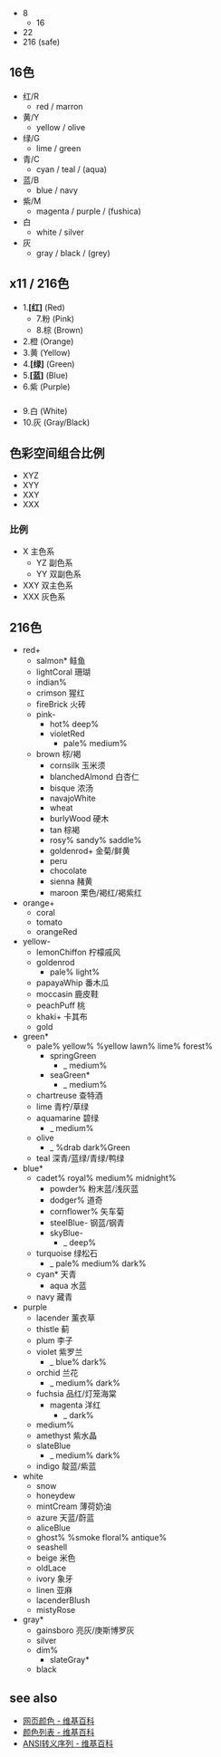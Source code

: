 - 8
  - 16
- 22
- 216 (safe)

## 16色
- 红/R
  - red / marron
- 黄/Y
  - yellow / olive
- 绿/G
  - lime / green
- 青/C
  - cyan / teal / (aqua)
- 蓝/B
  - blue / navy
- 紫/M
  - magenta / purple / (fushica)
- 白
  - white / silver
- 灰
  - gray / black / (grey)
## x11 / 216色
- 1.__[红]__ (Red)
  - 7.粉 (Pink)
  - 8.棕 (Brown)
- 2.橙 (Orange)
- 3.黄 (Yellow)
- 4.__[绿]__ (Green)
- 5.__[蓝]__ (Blue)
- 6.紫 (Purple)
###
- 9.白 (White)
- 10.灰 (Gray/Black)


## 色彩空间组合比例
- XYZ
- XYY
- XXY
- XXX
### 比例
- X 主色系
  - YZ 副色系 
  - YY 双副色系
- XXY 双主色系
- XXX 灰色系

## 216色
- red+
  - salmon* 鲑鱼
  - lightCoral 珊瑚
  - indian%
  - crimson 猩红
  - fireBrick 火砖
  - pink-
    - hot% deep%
    - violetRed
      - pale% medium%
  - brown 棕/褐
    - cornsilk 玉米须
    - blanchedAlmond 白杏仁
    - bisque 浓汤
    - navajoWhite
    - wheat
    - burlyWood 硬木
    - tan 棕褐
    - rosy% sandy% saddle%
    - goldenrod+ 金菊/鲜黄
    - peru
    - chocolate
    - sienna 赭黄
    - maroon 栗色/褐红/褐紫红
- orange+
  - coral
  - tomato
  - orangeRed
- yellow-
  - lemonChiffon 柠檬戚风
  - goldenrod
    - pale% light%
  - papayaWhip 番木瓜
  - moccasin 鹿皮鞋
  - peachPuff 桃
  - khaki+ 卡其布
  - gold
- green*
  - pale% yellow% %yellow lawn% lime% forest%
    - springGreen
      - _ medium%
    - seaGreen*
      - _ medium%
  - chartreuse 查特酒
  - lime 青柠/草绿
  - aquamarine 碧绿
    - _ medium%
  - olive
    - _ %drab dark%Green
  - teal 深青/蓝绿/青绿/鸭绿
- blue*
  - cadet% royal% medium% midnight%
    - powder% 粉末蓝/浅灰蓝
    - dodger% 道奇
    - cornflower% 矢车菊
    - steelBlue- 钢蓝/钢青
    - skyBlue-
      - _ deep%
  - turquoise 绿松石
    - _ pale% medium% dark%
  - cyan* 天青
    - aqua 水蓝
  - navy 藏青
- purple
  - lacender 薰衣草
  - thistle 蓟
  - plum 李子
  - violet 紫罗兰
    - _ blue% dark%
  - orchid 兰花
    - _ medium% dark%
  - fuchsia 品红/灯笼海棠
    - magenta 洋红
      - _ dark%
  - medium%
  - amethyst 紫水晶
  - slateBlue
    - _ medium% dark%
  - indigo 靛蓝/紫蓝
- white
  - snow
  - honeydew
  - mintCream 薄荷奶油
  - azure 天蓝/蔚蓝
  - aliceBlue
  - ghost% %smoke floral% antique%
  - seashell
  - beige 米色
  - oldLace
  - ivory 象牙
  - linen 亚麻
  - lacenderBlush
  - mistyRose
- gray*
  - gainsboro 亮灰/庚斯博罗灰
  - silver
  - dim%
    - slateGray*
  - black

## see also
- [网页颜色 - 维基百科](https://zh.wikipedia.org/wiki/网页颜色)
- [颜色列表 - 维基百科](https://zh.wikipedia.org/wiki/颜色列表)
- [ANSI转义序列 - 维基百科](https://zh.wikipedia.org/wiki/ANSI转义序列#8位)
